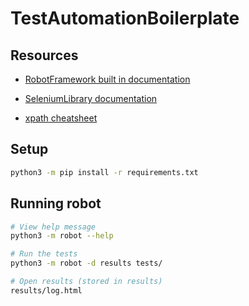 # TestAutomationBoilerplate

## Resources

* [RobotFramework built in documentation](http://robotframework.org/robotframework/latest/libraries/BuiltIn.html)

* [SeleniumLibrary documentation](http://robotframework.org/SeleniumLibrary/SeleniumLibrary.html)

* [xpath cheatsheet](https://devhints.io/xpath)

## Setup

```bash
python3 -m pip install -r requirements.txt
```

## Running robot

```bash
# View help message
python3 -m robot --help

# Run the tests
python3 -m robot -d results tests/

# Open results (stored in results)
results/log.html
```

